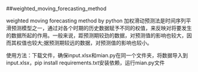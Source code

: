 ##weighted_moving_forecasting_method

weighted moving forecasting method by python 加权滑动预测法是时间序列平滑预测模型之一，通过对各个时期的历史数据赋予不同的权值，来反映对将要发生的数据所起的作用。一般来说，距预测期较劲的数据，对预测值的影响也较大，因而其权值也较大;据预测期较远的数据，对预测值的影响也较小。

使用方法：下载文件，确保input.xlsx和mian.py在同一个文件夹，将数据导入到input.xlsx，pip install requirements.txt安装依赖，运行mian.py文件